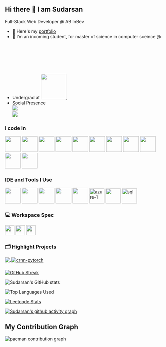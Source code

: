 ## Hi there 👋 I am Sudarsan

Full-Stack Web Developer @ AB InBev
<!-- <img align="right" width="370" height="290" src="https://i.pinimg.com/originals/47/f0/34/47f0342cec72b800463bf003eac1257e.gif"> -->
- 🔭 Here's my [portfolio]()                                                 
- 🌱 I’m an incoming student, for master of science in computer sceince @ [<img src="https://logos-world.net/wp-content/uploads/2022/12/UC-Davis-Logo.png" height="108" width="3">](http192192//www.ucdavis.edu/)
- Undergrad at [<img src="https://d23qowwaqkh3fj.cloudfront.net/wp-content/uploads/2022/01/srm-logo-white.svg.gzip&w=140" height="81">](https://www.srmist.edu.in/),
- Social Presence
<br /> [<img src="https://img.shields.io/badge/Twitter-1DA1F2?style=for-the-badge&logo=twitter&logoColor=white" />]() <br /> [<img src="https://img.shields.io/badge/LinkedIn-0077B5?style=for-the-badge&logo=linkedin&logoColor=white" />](https://www.linkedin.com/in/sudarsan-srivathsun/)

### I code in
<img height="50" width="50" src="https://img.icons8.com/color/48/000000/python.png" /> <img height="50" width="50" src="https://img.icons8.com/color/48/000000/c-programming.png" /> <img height="50" width="50" src="https://img.icons8.com/color/48/000000/c-plus-plus-logo.png" /> <img height="50" width="50" src="https://img.icons8.com/color/48/000000/html-5.png" /> <img height="50" width="50" src="https://img.icons8.com/color/48/000000/css3.png" /> <img height="50" width="50" src="https://img.icons8.com/color/48/000000/sass.png"/> <img height="50" width="50" src="https://img.icons8.com/color/48/000000/bootstrap.png" />
<img height="50" width="50" src="https://img.icons8.com/color/48/000000/javascript.png"/> <img height="50" width="50" src="https://img.icons8.com/color/48/000000/tensorflow.png"/> <img height="50" width="50" src="https://img.icons8.com/color/48/000000/mysql-logo.png"/> <img height="50" width="50" src="https://img.icons8.com/color/48/000000/nodejs.png"/>

### IDE and Tools I Use
<img height="50" width="50" src="https://img.icons8.com/color/48/000000/visual-studio-code-2019.png"/> <img height="50" width="50" src="https://img.icons8.com/color/48/000000/pycharm.png"/> <img height="50" width="50" src="https://img.icons8.com/color/50/000000/git.png"/> <img height="50" width="50" src="https://img.icons8.com/dusk/64/000000/anaconda.png"/> <img height="50" width="50" src="https://img.icons8.com/color/48/000000/figma--v1.png"/> <img width="48" height="48" src="https://img.icons8.com/fluency/48/azure-1.png" alt="azure-1"/> <img width="48" height="48" src="https://img.icons8.com/external-tal-revivo-color-tal-revivo/24/external-development-experience-through-the-native-integrations-of-azure-with-visual-studio-logo-color-tal-revivo.png"/> <img width="48" height="48" src="https://img.icons8.com/fluency/48/sql.png" alt="sql"/>

### 💻 Workspace Spec
<img height="30" src="https://img.shields.io/badge/Macbook-Pro_M1-ED1C24?style=for-the-badge&logo=apple&logoColor=white"/> <img height="30" src="https://img.shields.io/badge/NVIDIA-GTX1650-76B900?style=for-the-badge&logo=nvidia&logoColor=white"/>  <img height="30" src="https://img.shields.io/badge/AMD-Ryzen_5_4600H-ED1C24?style=for-the-badge&logo=amd&logoColor=white"/> 

### 🗂️ Highlight Projects

<a href="[https://github.com/Zhenye-Na/DA-RNN](https://github.com/Burnfireblaze/Pneumonia-Detection---CNN)">
  <img align="center" src="https://github-readme-stats.vercel.app/api/pin/?username=burnfireblaze&repo=Pneumonia-Detection---CNN&show_icons=true&line_height=27&title_color=6aa6f8&text_color=8a919a&icon_color=6aa6f8&bg_color=22272e" />
</a>

<a href="https://github.com/Burnfireblaze/AB-InBev-Maverick-2.0-Botathon-OCR-Byte-Warriors">
  <img align="center" src="https://github-readme-stats.vercel.app/api/pin/?username=burnfireblaze&repo=AB-InBev-Maverick-2.0-Botathon-OCR-Byte-Warriors&show_icons=true&line_height=27&title_color=6aa6f8&text_color=8a919a&icon_color=6aa6f8&bg_color=22272e" alt="crnn-pytorch" />
</a>

<br/>

###

[![GitHub Streak](https://streak-stats.demolab.com?user=burnfireblaze&theme=dracula&border_radius=5)](https://git.io/streak-stats)

![Sudarsan's GitHub stats](https://github-readme-stats.vercel.app/api?username=burnfireblaze&theme=dark&show_icons=true&&hide=issues,contribs)

![Top Languages Used](https://github-readme-stats.vercel.app/api/top-langs/?username=burnfireblaze&size_weight=0.5&count_weight=0.5&theme=dark)

[![Leetcode Stats](https://leetcard.jacoblin.cool/burnfireblaze?ext=contest&theme=dark)](https://leetcode.com/burnfireblaze)

[![Sudarsan's github activity graph](https://github-readme-activity-graph.vercel.app/graph?username=burnfireblaze&bg_color=000000&color=ffffff&line=51f565&point=ffffff&area=true&hide_border=true)](https://github.com/ashutosh00710/github-readme-activity-graph)

## My Contribution Graph

<picture>
    <source media="(prefers-color-scheme: dark)" srcset="https://raw.githubusercontent.com/burnfireblaze/burnfireblaze/output/pacman-contribution-graph-dark.svg">
    <source media="(prefers-color-scheme: light)" srcset="https://raw.githubusercontent.com/burnfireblaze/burnfireblaze/output/pacman-contribution-graph.svg">
    <img alt="pacman contribution graph" src="https://raw.githubusercontent.com/burnfireblaze/burnfireblaze/output/pacman-contribution-graph.svg">
</picture>

###
<!--
**Burnfireblaze/burnfireblaze** is a ✨ _special_ ✨ repository because its `README.md` (this file) appears on your GitHub profile.

Here are some ideas to get you started:

- 🔭 I’m currently working on ...
- 🌱 I’m currently learning ...
- 👯 I’m looking to collaborate on ...
- 🤔 I’m looking for help with ...
- 💬 Ask me about ...
- 📫 How to reach me: ...
- 😄 Pronouns: ...
- ⚡ Fun fact: ...
-->
